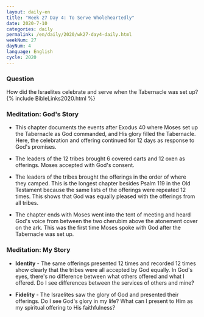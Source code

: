 ```yaml
---
layout: daily-en
title: "Week 27 Day 4: To Serve Wholeheartedly"
date: 2020-7-10 
categories: daily
permalink: /en/daily/2020/wk27-day4-daily.html
weekNum: 27
dayNum: 4
language: English
cycle: 2020
---
```


### Question     
How did the Israelites celebrate and serve when the Tabernacle was set up?
{% include BibleLinks2020.html %} 

### Meditation: God's Story   
+ This chapter documents the events after Exodus 40 where Moses set up the Tabernacle as God commanded, and His glory filled the Tabernacle. Here, the celebration and offering continued for 12 days as response to God's promises. 

+ The leaders of the 12 tribes brought 6 covered carts and 12 oxen as offerings. Moses accepted with God's consent. 

+ The leaders of the tribes brought the offerings in the order of where they camped. This is the longest chapter besides Psalm 119 in the Old Testament because the same lists of the offerings were repeated 12 times. This shows that God was equally pleased with the offerings from all tribes. 

+ The chapter ends with Moses went into the tent of meeting and heard God's voice from between the two cherubim above the atonement cover on the ark. This was the first time Moses spoke with God after the Tabernacle was set up. 

### Meditation: My Story   
+ **Identity** - The same offerings presented 12 times and recorded 12 times show clearly that the tribes were all accepted by God equally. In God's eyes, there's no difference between what others offered and what I offered. Do I see differences between the services of others and mine? 

+ **Fidelity** - The Israelites saw the glory of God and presented their offerings. Do I see God's glory in my life? What can I present to Him as my spiritual offering to His faithfulness? 
